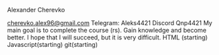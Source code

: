 Alexander Cherevko

cherevko.alex96@gmail.com
Telegram: Aleks4421
Discord Qnp4421
My main goal is to complete the course (rs). Gain knowledge and become better. I hope that I will succeed, but it is very difficult.
HTML (starting)
Javascript(starting)
git(starting)